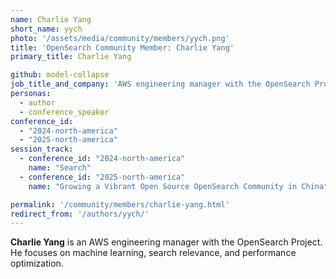 ```yaml
---
name: Charlie Yang
short_name: yych
photo: '/assets/media/community/members/yych.png'
title: 'OpenSearch Community Member: Charlie Yang'
primary_title: Charlie Yang

github: model-collapse
job_title_and_company: 'AWS engineering manager with the OpenSearch Project'
personas:
  - author
  - conference_speaker
conference_id:
  - "2024-north-america"
  - "2025-north-america"
session_track: 
  - conference_id: "2024-north-america"
    name: "Search"
  - conference_id: "2025-north-america"
    name: "Growing a Vibrant Open Source OpenSearch Community in China"

permalink: '/community/members/charlie-yang.html'
redirect_from: '/authors/yych/'
---
```


**Charlie Yang** is an AWS engineering manager with the OpenSearch Project. He focuses on machine learning, search relevance, and performance optimization.